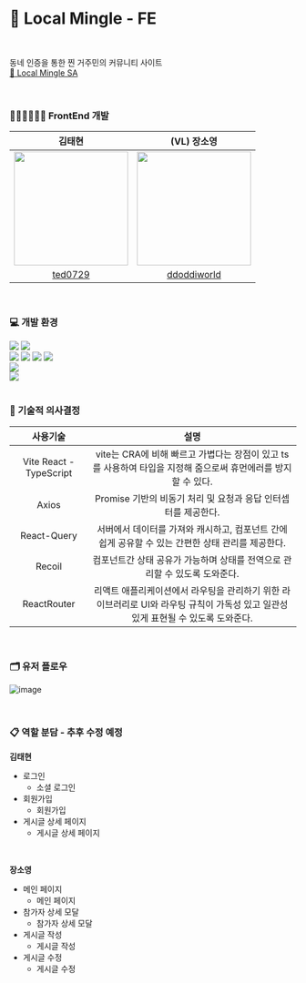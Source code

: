 <h1> 🏡 Local Mingle - FE </h1>

</br>

동네 인증을 통한 찐 거주민의 커뮤니티 사이트 </br>
[📝 Local Mingle SA](https://www.notion.so/6-Local-Mingle-2f816b5d6b494b69ad27e113e1a48a9f)

</br>

<h3>🧑🏻‍💻👩🏻‍💻 FrontEnd 개발</h3>

|김태현|(VL) 장소영|
|:---:|:---:|
|<img src="https://avatars.githubusercontent.com/u/138233242?v=4" width="200" height="200"/>|<img src="https://avatars.githubusercontent.com/u/93027502?v=4" width="200" height="200"/>|
|[ted0729](https://github.com/ted0729)|[ddoddiworld](https://github.com/ddoddiworld?tab=repositories)|

</br>

<h3>💻 개발 환경</h3>
<div>
  <img src="https://img.shields.io/badge/react-61DAFB?style=for-the-badge&logo=react&logoColor=white">
  <img src="https://img.shields.io/badge/typescript-3178C6?style=for-the-badge&logo=typescript&logoColor=efefee"/>
</div>
<div>
  <img src="https://img.shields.io/badge/Axios-5A29E4?style=for-the-badge&logo=Axios&logoColor=white">
  <img src="https://img.shields.io/badge/react--query-FF4154?style=for-the-badge&logo=reactquery&logoColor=white">
  <img src="https://img.shields.io/badge/recoil-3578E5?style=for-the-badge&logo=recoil&logoColor=efefee"/>
  <img src="https://img.shields.io/badge/reactrouter-CA4245?style=for-the-badge&logo=reactrouter&logoColor=efefee"/>
</div>
<div>
 <img src="https://img.shields.io/badge/styledcomponents-DB7093?style=for-the-badge&logo=styledcomponents&logoColor=efefee"/>
</div>
<div>
  <img src="https://img.shields.io/badge/github-181717?style=for-the-badge&logo=github&logoColor=white">
</div>

</br>

<h3>🌟 기술적 의사결정</h3>

|사용기술|설명|
|:---:|:---:|
|Vite React - TypeScript|vite는 CRA에 비해 빠르고 가볍다는 장점이 있고 ts를 사용하여 타입을 지정해 줌으로써 휴먼에러를 방지할 수 있다.|
|Axios|Promise 기반의 비동기 처리 및 요청과 응답 인터셉터를 제공한다.|
|React-Query|서버에서 데이터를 가져와 캐시하고, 컴포넌트 간에 쉽게 공유할 수 있는 간편한 상태 관리를 제공한다.|
|Recoil|컴포넌트간 상태 공유가 가능하며 상태를 전역으로 관리할 수 있도록 도와준다.|
|ReactRouter|리액트 애플리케이션에서 라우팅을 관리하기 위한 라이브러리로 UI와 라우팅 규칙이 가독성 있고 일관성 있게 표현될 수 있도록 도와준다.|

</br>

<h3>🗂 유저 플로우</h3>

![image](https://github.com/LocalMingle/LocalMingle-FE/assets/93027502/ab44d94f-0c5d-47b8-8448-0dbd6398f4b0)

</br>

<h3>📋 역할 분담 - 추후 수정 예정</h3>

<strong>김태현</strong>
<a href="https://github.com/ted0729"></a>
- 로그인
  - 소셜 로그인
- 회원가입
  - 회원가입
- 게시글 상세 페이지
  - 게시글 상세 페이지
<br/>

<strong>장소영</strong>
<a href="https://github.com/ddoddiworld"></a>
- 메인 페이지
  - 메인 페이지
- 참가자 상세 모달
  - 참가자 상세 모달
- 게시글 작성
  - 게시글 작성
- 게시글 수정
  - 게시글 수정
<br/>


